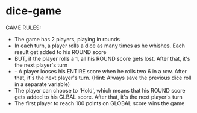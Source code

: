 <h1> dice-game </h1>
  <p>GAME RULES:</p>
        <Ul>
            <li>The game has 2 players, playing in rounds</li>
            <li>In each turn, a player rolls a dice as many times as he whishes. Each result get added to his ROUND score</li>
            <li>BUT, if the player rolls a 1, all his ROUND score gets lost. After that, it's the next player's turn</li>
            <li>- A player looses his ENTIRE score when he rolls two 6 in a row. After that, it's the next player's turn. (Hint: Always                   save the previous dice roll in a separate variable)
            </li>
            <li>The player can choose to 'Hold', which means that his ROUND score gets added to his GLBAL score. After that, it's the next                 player's turn</li>
            <li>The first player to reach 100 points on GLOBAL score wins the game</li>
        </Ul>
